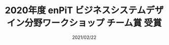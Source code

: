---
title: 2020年度 enPiT ビジネスシステムデザイン分野ワークショップ チーム賞 受賞
date: '2021/02/22'
description: 'enPiTのビジネスシステムデザイン分野が主体となって開催しているワークショップで良いチームに授与される賞です。'
urls:
    - https://enpit.cs.ehime-u.ac.jp/bizsysdws2020/
---